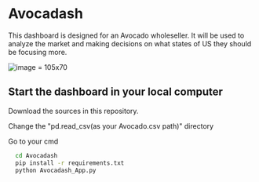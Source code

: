 
# Avocadash

This dashboard is designed for an Avocado wholeseller. It will be used to analyze the market and making decisions on what states of US they should be focusing more.




![image](https://daily.jstor.org/wp-content/uploads/2017/05/avocado_1050x700.jpg) = 105x70


## Start the dashboard in your local computer

Download the sources in this repository.

Change the "pd.read_csv(as your Avocado.csv path)" directory

Go to your cmd

```bash
  cd Avocadash
  pip install -r requirements.txt
  python Avocadash_App.py
```
    